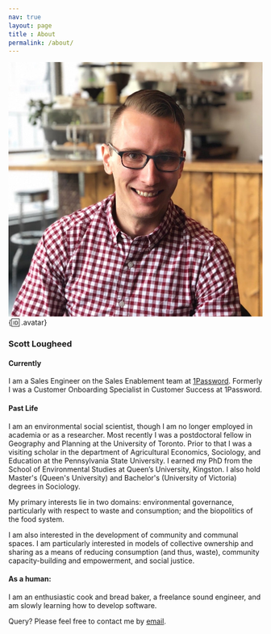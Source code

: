 ```yaml
---
nav: true
layout: page
title : About
permalink: /about/
---
```


![avatar](/img/avatar.jpg){:id: .avatar}

### Scott Lougheed

<!-- {: style="text-align: center;"} -->

#### Currently
I am a Sales Engineer on the Sales Enablement team at [1Password](https://1password.com). Formerly I was a Customer Onboarding Specialist in Customer Success at 1Password. 


#### Past Life
I am an environmental social scientist, though I am no longer employed in academia or as a researcher. Most recently I was a postdoctoral fellow in Geography and Planning at the University of Toronto. Prior to that I was a visiting scholar in the department of Agricultural Economics, Sociology, and Education at the Pennsylvania State University. I earned my PhD from the School of Environmental Studies at Queen’s University, Kingston. I also hold Master's (Queen's University) and Bachelor's (University of Victoria) degrees in Sociology.

My primary interests lie in two domains: environmental governance, particularly with respect to waste and consumption; and the biopolitics of the food system.

I am also interested in the development of community and communal spaces. I am particularly interested in models of collective ownership and sharing as a means of reducing consumption (and thus, waste), community capacity-building and empowerment, and social justice.


#### As a human:
I am an enthusiastic cook and bread baker, a freelance sound engineer, and am slowly learning how to develop software.

Query? Please feel free to contact me by [email](mailto:info@scottlougheed.com).


